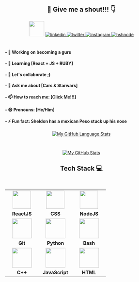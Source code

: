 

<div align="center">
 
 
## :call_me_hand: Give me a shout!!! :point_down: 

 
 <img src="https://github.com/IvanNapsterKE/IvanNapsterKE/blob/main/Sorces/Hi.gif" width="50">

<a href="https://linkedin.com/in/IvanNapster-KE" target="_blank">
<img src=https://img.shields.io/badge/linkedin-%2300acee.svg?color=405DE6&style=for-the-badge&logo=linkedin&logoColor=white alt=linkedin style="margin-bottom: 5px;" />
</a>
<a href="https://twitter.com/napster_ke" target="_blank">
<img src=https://img.shields.io/badge/twitter-%2300acee.svg?color=1DA1F2&style=for-the-badge&logo=twitter&logoColor=white alt=twitter style="margin-bottom: 5px;" />
</a>
<a href="https://www.instagram.com/1v4n1.0" target="_blank">
<img src=https://img.shields.io/badge/instagram-%ff5851db.svg?color=C13584&style=for-the-badge&logo=instagram&logoColor=white alt=instagram style="margin-bottom: 5px;" />
</a>

<a href="https://hashnode.com/@NapsterKE" target="_blank">
<img src=https://img.shields.io/badge/hashnode-%2300acee.svg?color=2962FF&style=for-the-badge&logo=hashnode&logoColor=white alt=hshnode style="margin-bottom: 5px;" />
</a>

<br />
</div>


<br />

<h4>- 🔭 Working on becoming a guru </h4>
<h4>- 🌱 Learning [React + JS + RUBY] </h4>
<h4>- 👯 Let's collaborate ;)</h4>
<h4>- 💬 Ask me about [Cars & Starwars] </h4>
<h4>- 📫 How to reach me: [Click Me!!!] </h4>
<h4>- 😄 Pronouns: [He/Him] </h4>
<h4>- ⚡ Fun fact: Sheldon has a mexican Peso stuck up his nose</h4>


<div align="center">
 
 [![My GitHub Language Stats](https://github-readme-stats.vercel.app/api/top-langs/?username=IvanNapsterKE&langs_count=5&theme=tokyonight)]()

<br>
 
 [![My GitHub Stats](https://github-readme-stats.vercel.app/api/?username=IvanNapsterKE&count_private=true&theme=tokyonight&showicons=true)]()
 
</div>

<div align="center">

## Tech Stack :computer:

<br>
<table>
<tbody>
 <tr>
<td align="center" width="30%"> 
<img height=60px src="https://img.icons8.com/ultraviolet/2x/react.png"> 
</td>

<td align="center" width="30%">
<img height=60px src="https://img.icons8.com/dusk/452/css3.png"> 
</td>

<td align="center" width="30%">
<img height=60px src="https://img.icons8.com/color/2x/nodejs.png"> 
</td>
</tr>

<tr>
<td align="center" width="30%">
<span><b><center>ReactJS</center></b></span>
</td>
<td align="center" width="30%">
<span><b><center>CSS</center></b></span> 
</td>
<td align="center" width="30%">
<span><b><center>NodeJS</center></b></span>
</td>
</tr>

<tr>
<td align="center" width="30%">
<img height=65px src="https://img.icons8.com/ios-glyphs/2x/github-2.png"> 
</td>

<td align="center" width="30%">
<img height=65px src="https://img.icons8.com/color/2x/python.png"> 
</td>

<td align="center" width="30%">
<img height=65px src="https://img.icons8.com/bubbles/2x/console.png"> 
</td>
</tr>


<tr>
<td align="center" width="30%">
<span><b><center>Git</center></b></span>
</td>
<td align="center" width="30%">
 <span><b><center>Python</center></b></span>
</td>
<td align="center" width="30%">
<span><b><center>Bash</center></b></span>
</td>
</tr>

<tr>
<td align="center" width="30%"> 
<img height=65px src="https://isocpp.org/assets/images/cpp_logo.png"> 
</td>

<td align="center" width="30%"> 
<img height=65px src="https://img.icons8.com/color/2x/javascript.png"> 
</td>

<td align="center" width="0%"> 
<img height=65px src="https://img.icons8.com/color/2x/html-5.png"> 
</td>
</tr>

<tr>
<td align="center" width="30%">
<span><b><center>C++</center></b></span>
</td>
<td align="center" width="30%">
<span><b><center>JavaScript</center></b></span> 
</td>
<td align="center" width="30%">
<span><b><center>HTML</center></b></span>
</td>
</tr>

</tbody>
</table>
 
 
</div>







